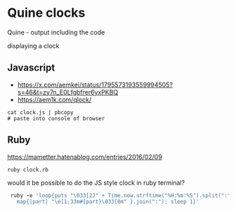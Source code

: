 # Quine clocks

Quine - output including the code

displaying a clock

## Javascript

- https://x.com/aemkei/status/1795573193559994505?s=46&t=zy7n_E0Lfgbfrer6yxPKBQ
- https://aem1k.com/qlock/

```
cat clock.js | pbcopy
# paste into console of browser
```

## Ruby

https://mametter.hatenablog.com/entries/2016/02/09

```
ruby clock.rb
```

would it be possible to do the JS style clock in ruby terminal?

```ruby
 ruby -e 'loop{puts "\033[2J" + Time.now.strftime("%H:%m:%S").split(":").
   map{|part| "\e[1;33m#{part}\033[0m" }.join(":"); sleep 1}'
 ```
